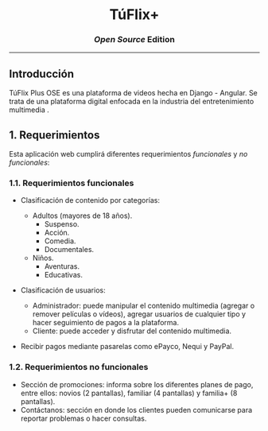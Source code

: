 <div align="center">
	<h1><strong>TúFlix+</strong></h1>
	<h3><i>Open Source</i> Edition</h3>
</div>

---

## Introducción

TúFlix Plus OSE es una plataforma de videos hecha en Django - Angular. Se trata de una plataforma digital enfocada en la industria del entretenimiento multimedia .

## __1. Requerimientos__

Esta aplicación web cumplirá diferentes requerimientos _funcionales_ y _no funcionales_:

### 1.1. Requerimientos funcionales

* Clasificación de contenido por categorías:

	* Adultos (mayores de 18 años).
		* Suspenso.
		* Acción.
		* Comedia.
		* Documentales.
	* Niños.
		* Aventuras.
		* Educativas.

* Clasificación de usuarios:
	* Administrador: puede manipular el contenido multimedia (agregar o remover películas o vídeos), agregar usuarios de cualquier tipo y hacer seguimiento de pagos a la plataforma.
	* Cliente: puede acceder y disfrutar del contenido multimedia.

* Recibir pagos mediante pasarelas como ePayco, Nequi y PayPal.

### 1.2. Requerimientos no funcionales

* Sección de promociones: informa sobre los diferentes planes de pago, entre ellos: novios (2 pantallas), familiar (4 pantallas) y familia+ (8 pantallas).
* Contáctanos: sección en donde los clientes pueden comunicarse para reportar problemas o hacer consultas.
  

